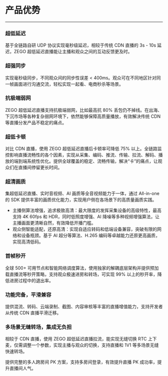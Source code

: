 # 产品优势

- - -

### 超低延迟

基于全链路自研 UDP 协议实现毫秒级延迟，相较于传统 CDN 直播的 3s - 10s 延迟，ZEGO 超低延迟直播能让主播和观众之间的互动反馈更及时。

### 超强同步

实现毫秒级同步，不同观众间的同步性误差 < 400ms。观众可在不同地区针对同一帧画面进行沟通交流，轻松实现一起看、电商秒杀等场景。


### 抗极端弱网

ZEGO 超低延迟直播支持抗极端弱网，比如最高抗 80% 丢包仍不掉线。在出海、下沉市场等各种复杂弱网环境下，依然能够保障高质量播放，有效解决传统 CDN 等直播分发产品不稳定的痛点。


### 超低卡顿

对比 CDN 直播，使用 ZEGO 超低延迟直播后卡顿率可降低 75% 以上。全链路监控影响直播流畅性的各个因素，实现从采集、编码、推流、传输、拉流、解码、播放的端到端系统性优化。提供全球覆盖的稳定、流畅传输，解决“卡”的痛点，让观众们在直播间停留更长时间。


### 超清画质

集超低延迟直播、实时音视频、AI 画质等全音视频能力于一体，通过 All-in-one 的 SDK 提供丰富的画质优化能力，实现用户侧在各场景下的高质量画质实践。

- 主播侧算法增强，追求极致高清：最大限度的发挥采集设备的高级特性，最高支持 4K 60fps 和 HDR，同时低照度增强、AI 降噪等多种视频增强算法，让主播画面更清晰自然，有效降低开播门槛。
- 观众侧智能适配，还原高清：实现自适应转码和低端设备兼容，突破有限的网络和设备瓶颈。基于 AI 超分等算法、H.265 编码等卓越能力还原更高画质，实现高清低码。


### 首帧秒开

全球 500+ 可用节点和智能网络调度算法，使用独家的解耦底层架构并提供预加载直播流等秒开策略，支持观众极速进房和转场，可实现 99% 以上的秒开率，降低进房过程中的退出率。


### 功能完备，平滑兼容

提供混流、转码、云端录制、截图、内容审核等丰富的直播增值能力，支持开发者从传统 CDN 直播平滑迁移。


### 多场景无缝转场，集成无负担

相较于 CDN 直播，使用 ZEGO 超低延迟直播拉流，能实现无缝切换 RTC 上下麦，仅需调整一个参数，实现主播与观众的切换，支持直播和 1V1 等多场景无缝快速转场。

提供完整的多人跨房间 PK 方案，支持多房间登录，有效提升直播 PK 成功率，提升直播间人气。


<Content />

